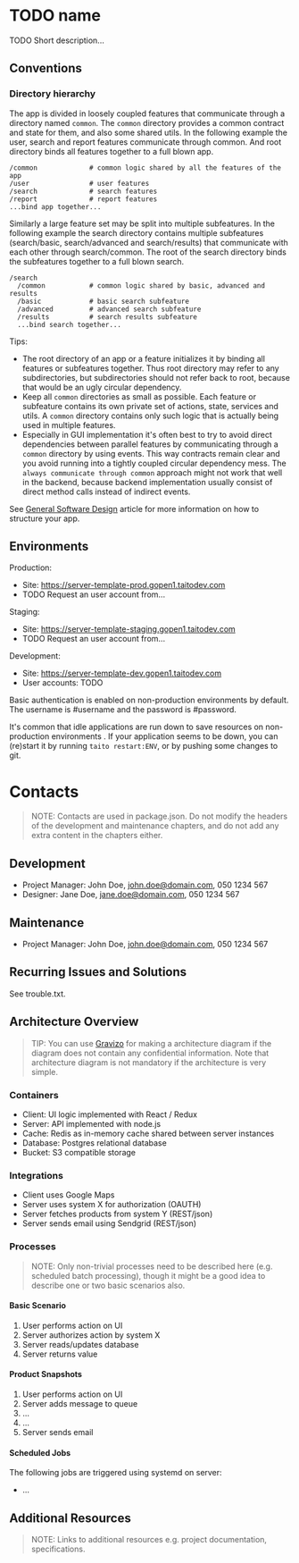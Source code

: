 # TODO name

TODO Short description...

## Conventions

### Directory hierarchy

The app is divided in loosely coupled features that communicate through a directory named `common`. The `common` directory provides a common contract and state for them, and also some shared utils. In the following example the user, search and report features communicate through common. And root directory binds all features together to a full blown app.

    /common             # common logic shared by all the features of the app
    /user               # user features
    /search             # search features
    /report             # report features
    ...bind app together...

Similarly a large feature set may be split into multiple subfeatures. In the following example the search directory contains multiple subfeatures (search/basic, search/advanced and search/results) that communicate with each other through search/common. The root of the search directory binds the subfeatures together to a full blown search.

    /search
      /common           # common logic shared by basic, advanced and results
      /basic            # basic search subfeature
      /advanced         # advanced search subfeature
      /results          # search results subfeature
      ...bind search together...

Tips:
* The root directory of an app or a feature initializes it by binding all features or subfeatures together. Thus root directory may refer to any subdirectories, but subdirectories should not refer back to root, because that would be an ugly circular dependency.
* Keep all `common` directories as small as possible. Each feature or subfeature contains its own private set of actions, state, services and utils. A `common` directory contains only such logic that is actually being used in multiple features.
* Especially in GUI implementation it's often best to try to avoid direct dependencies between parallel features by communicating through a `common` directory by using events. This way contracts remain clear and you avoid running into a tightly coupled circular dependency mess. The `always communicate through common` approach might not work that well in the backend, because backend implementation usually consist of direct method calls instead of indirect events.

See [General Software Design](https://github.com/TaitoUnited/taito/wiki/General-Software-Design) article for more information on how to structure your app.

## Environments

Production:

* Site: https://server-template-prod.gopen1.taitodev.com
* TODO Request an user account from...

Staging:

* Site: https://server-template-staging.gopen1.taitodev.com
* TODO Request an user account from...

Development:

* Site: https://server-template-dev.gopen1.taitodev.com
* User accounts: TODO

Basic authentication is enabled on non-production environments by default. The username is #username and the password is #password.

It's common that idle applications are run down to save resources on non-production environments . If your application seems to be down, you can (re)start it by running `taito restart:ENV`, or by pushing some changes to git.

# Contacts

> NOTE: Contacts are used in package.json. Do not modify the headers of the development and maintenance chapters, and do not add any extra content in the chapters either.

## Development

* Project Manager: John Doe, john.doe@domain.com, 050 1234 567
* Designer: Jane Doe, jane.doe@domain.com, 050 1234 567

## Maintenance

* Project Manager: John Doe, john.doe@domain.com, 050 1234 567

## Recurring Issues and Solutions

See trouble.txt.

## Architecture Overview

> TIP: You can use [Gravizo](www.gravizo.com) for making a architecture diagram if the diagram does not contain any confidential information. Note that architecture diagram is not mandatory if the architecture is very simple.

### Containers

* Client: UI logic implemented with React / Redux
* Server: API implemented with node.js
* Cache: Redis as in-memory cache shared between server instances
* Database: Postgres relational database
* Bucket: S3 compatible storage

### Integrations

* Client uses Google Maps
* Server uses system X for authorization (OAUTH)
* Server fetches products from system Y (REST/json)
* Server sends email using Sendgrid (REST/json)

### Processes

> NOTE: Only non-trivial processes need to be described here (e.g. scheduled batch processing), though it might be a good idea to describe one or two basic scenarios also.

#### Basic Scenario

1. User performs action on UI
2. Server authorizes action by system X
3. Server reads/updates database
4. Server returns value

#### Product Snapshots

1. User performs action on UI
2. Server adds message to queue
5. ...
6. ...
7. Server sends email

#### Scheduled Jobs

The following jobs are triggered using systemd on server:
* ...

## Additional Resources

> NOTE: Links to additional resources e.g. project documentation, specifications.
